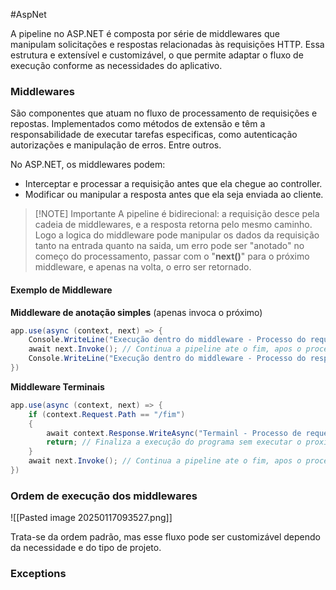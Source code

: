 #AspNet

A pipeline no ASP.NET é composta por série de middlewares que manipulam solicitações e respostas relacionadas às requisições HTTP. Essa estrutura e extensível e customizável, o que permite adaptar o fluxo de execução conforme as necessidades do aplicativo. 
### Middlewares

São componentes que atuam no fluxo de processamento de requisições e repostas. Implementados como métodos de extensão e têm a responsabilidade de executar tarefas especificas, como autenticação autorizações e manipulação de erros. Entre outros.

No ASP.NET, os middlewares podem:
- Interceptar e processar a requisição antes que ela chegue ao controller.
- Modificar ou manipular a resposta antes que ela seja enviada ao cliente. 

> [!NOTE] Importante
> A pipeline é bidirecional: a requisição desce pela cadeia de middlewares, e a resposta retorna pelo mesmo caminho. Logo a logica do middleware pode manipular os dados da requisição tanto na entrada quanto na saida, um erro pode ser "anotado" no começo do processamento, passar com o "**next()**" para o próximo middleware, e apenas na volta, o erro ser retornado. 

#### Exemplo de Middleware

**Middleware de anotação simples** (apenas invoca o próximo)
``` csharp
app.use(async (context, next) => {
	Console.WriteLine("Execução dentro do middleware - Processo do request");
	await next.Invoke(); // Continua a pipeline ate o fim, apos o processamento
	Console.WriteLine("Execução dentro do middleware - Processo do response");
})
```

**Middleware Terminais**
``` csharp
app.use(async (context, next) => {
	if (context.Request.Path == "/fim")
	{
		await context.Response.WriteAsync("Termainl - Processo de request");
		return; // Finaliza a execução do programa sem executar o proximo middleware, trata-se de um curto-circuito
	}
	await next.Invoke(); // Continua a pipeline ate o fim, apos o processamento
})
```

### Ordem de execução dos middlewares

![[Pasted image 20250117093527.png]]

Trata-se da ordem padrão, mas esse fluxo pode ser customizável dependo da necessidade e do tipo de projeto. 

### Exceptions







